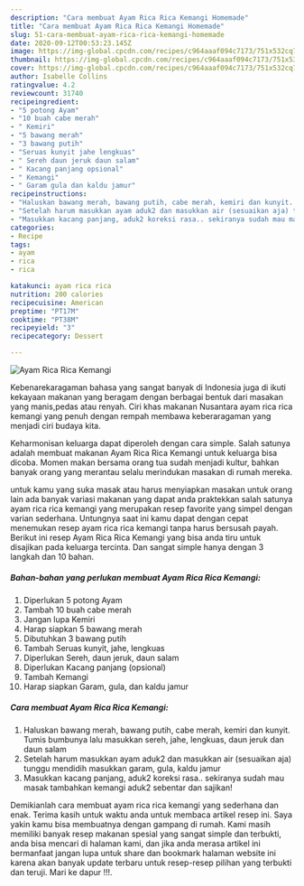 ```yaml
---
description: "Cara membuat Ayam Rica Rica Kemangi Homemade"
title: "Cara membuat Ayam Rica Rica Kemangi Homemade"
slug: 51-cara-membuat-ayam-rica-rica-kemangi-homemade
date: 2020-09-12T00:53:23.145Z
image: https://img-global.cpcdn.com/recipes/c964aaaf094c7173/751x532cq70/ayam-rica-rica-kemangi-foto-resep-utama.jpg
thumbnail: https://img-global.cpcdn.com/recipes/c964aaaf094c7173/751x532cq70/ayam-rica-rica-kemangi-foto-resep-utama.jpg
cover: https://img-global.cpcdn.com/recipes/c964aaaf094c7173/751x532cq70/ayam-rica-rica-kemangi-foto-resep-utama.jpg
author: Isabelle Collins
ratingvalue: 4.2
reviewcount: 31740
recipeingredient:
- "5 potong Ayam"
- "10 buah cabe merah"
- " Kemiri"
- "5 bawang merah"
- "3 bawang putih"
- "Seruas kunyit jahe lengkuas"
- " Sereh daun jeruk daun salam"
- " Kacang panjang opsional"
- " Kemangi"
- " Garam gula dan kaldu jamur"
recipeinstructions:
- "Haluskan bawang merah, bawang putih, cabe merah, kemiri dan kunyit. Tumis bumbunya lalu masukkan sereh, jahe, lengkuas, daun jeruk dan daun salam"
- "Setelah harum masukkan ayam aduk2 dan masukkan air (sesuaikan aja) tunggu mendidih masukkan garam, gula, kaldu jamur"
- "Masukkan kacang panjang, aduk2 koreksi rasa.. sekiranya sudah mau masak tambahkan kemangi aduk2 sebentar dan sajikan!"
categories:
- Recipe
tags:
- ayam
- rica
- rica

katakunci: ayam rica rica 
nutrition: 200 calories
recipecuisine: American
preptime: "PT17M"
cooktime: "PT38M"
recipeyield: "3"
recipecategory: Dessert

---
```



![Ayam Rica Rica Kemangi](https://img-global.cpcdn.com/recipes/c964aaaf094c7173/751x532cq70/ayam-rica-rica-kemangi-foto-resep-utama.jpg)

Kebenarekaragaman bahasa yang sangat banyak di Indonesia juga di ikuti kekayaan makanan yang beragam dengan berbagai bentuk dari masakan yang manis,pedas atau renyah. Ciri khas makanan Nusantara ayam rica rica kemangi yang penuh dengan rempah membawa keberaragaman yang menjadi ciri budaya kita.


Keharmonisan keluarga dapat diperoleh dengan cara simple. Salah satunya adalah membuat makanan Ayam Rica Rica Kemangi untuk keluarga bisa dicoba. Momen makan bersama orang tua sudah menjadi kultur, bahkan banyak orang yang merantau selalu merindukan masakan di rumah mereka.



untuk kamu yang suka masak atau harus menyiapkan masakan untuk orang lain ada banyak variasi makanan yang dapat anda praktekkan salah satunya ayam rica rica kemangi yang merupakan resep favorite yang simpel dengan varian sederhana. Untungnya saat ini kamu dapat dengan cepat menemukan resep ayam rica rica kemangi tanpa harus bersusah payah.
Berikut ini resep Ayam Rica Rica Kemangi yang bisa anda tiru untuk disajikan pada keluarga tercinta. Dan sangat simple hanya dengan 3 langkah dan 10 bahan.


<!--inarticleads1-->

##### Bahan-bahan yang perlukan membuat Ayam Rica Rica Kemangi:

1. Diperlukan 5 potong Ayam
1. Tambah 10 buah cabe merah
1. Jangan lupa  Kemiri
1. Harap siapkan 5 bawang merah
1. Dibutuhkan 3 bawang putih
1. Tambah Seruas kunyit, jahe, lengkuas
1. Diperlukan  Sereh, daun jeruk, daun salam
1. Diperlukan  Kacang panjang (opsional)
1. Tambah  Kemangi
1. Harap siapkan  Garam, gula, dan kaldu jamur




<!--inarticleads2-->

##### Cara membuat  Ayam Rica Rica Kemangi:

1. Haluskan bawang merah, bawang putih, cabe merah, kemiri dan kunyit. Tumis bumbunya lalu masukkan sereh, jahe, lengkuas, daun jeruk dan daun salam
1. Setelah harum masukkan ayam aduk2 dan masukkan air (sesuaikan aja) tunggu mendidih masukkan garam, gula, kaldu jamur
1. Masukkan kacang panjang, aduk2 koreksi rasa.. sekiranya sudah mau masak tambahkan kemangi aduk2 sebentar dan sajikan!




Demikianlah cara membuat ayam rica rica kemangi yang sederhana dan enak. Terima kasih untuk waktu anda untuk membaca artikel resep ini. Saya yakin kamu bisa membuatnya dengan gampang di rumah. Kami masih memiliki banyak resep makanan spesial yang sangat simple dan terbukti, anda bisa mencari di halaman kami, dan jika anda merasa artikel ini bermanfaat jangan lupa untuk share dan bookmark halaman website ini karena akan banyak update terbaru untuk resep-resep pilihan yang terbukti dan teruji. Mari ke dapur !!!. 
